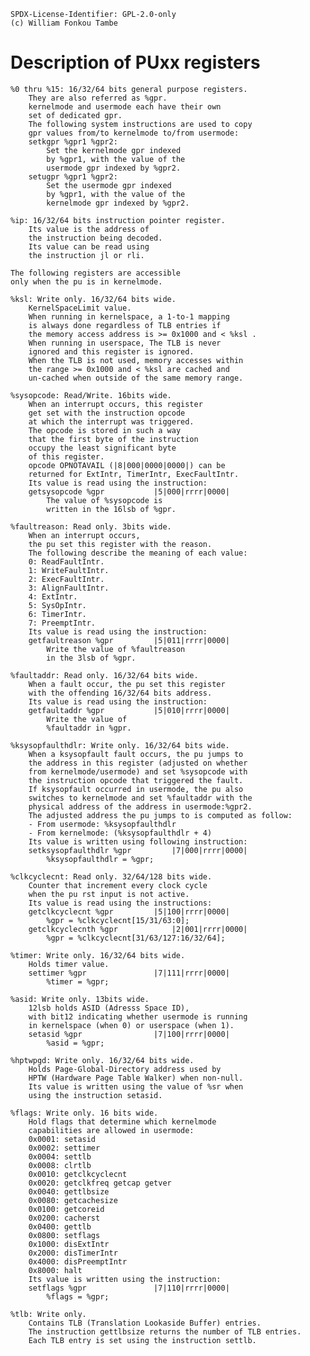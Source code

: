 	SPDX-License-Identifier: GPL-2.0-only
	(c) William Fonkou Tambe

# Description of PUxx registers

	%0 thru %15: 16/32/64 bits general purpose registers.
		They are also referred as %gpr.
		kernelmode and usermode each have their own
		set of dedicated gpr.
		The following system instructions are used to copy
		gpr values from/to kernelmode to/from usermode:
		setkgpr %gpr1 %gpr2:
			Set the kernelmode gpr indexed
			by %gpr1, with the value of the
			usermode gpr indexed by %gpr2.
		setugpr %gpr1 %gpr2:
			Set the usermode gpr indexed
			by %gpr1, with the value of the
			kernelmode gpr indexed by %gpr2.

	%ip: 16/32/64 bits instruction pointer register.
		Its value is the address of
		the instruction being decoded.
		Its value can be read using
		the instruction jl or rli.

	The following registers are accessible
	only when the pu is in kernelmode.

	%ksl: Write only. 16/32/64 bits wide.
		KernelSpaceLimit value.
		When running in kernelspace, a 1-to-1 mapping
		is always done regardless of TLB entries if
		the memory access address is >= 0x1000 and < %ksl .
		When running in userspace, The TLB is never
		ignored and this register is ignored.
		When the TLB is not used, memory accesses within
		the range >= 0x1000 and < %ksl are cached and
		un-cached when outside of the same memory range.

	%sysopcode: Read/Write. 16bits wide.
		When an interrupt occurs, this register
		get set with the instruction opcode
		at which the interrupt was triggered.
		The opcode is stored in such a way
		that the first byte of the instruction
		occupy the least significant byte
		of this register.
		opcode OPNOTAVAIL (|8|000|0000|0000|) can be
		returned for ExtIntr, TimerIntr, ExecFaultIntr.
		Its value is read using the instruction:
		getsysopcode %gpr			|5|000|rrrr|0000|
			The value of %sysopcode is
			written in the 16lsb of %gpr.

	%faultreason: Read only. 3bits wide.
		When an interrupt occurs,
		the pu set this register with the reason.
		The following describe the meaning of each value:
		0: ReadFaultIntr.
		1: WriteFaultIntr.
		2: ExecFaultIntr.
		3: AlignFaultIntr.
		4: ExtIntr.
		5: SysOpIntr.
		6: TimerIntr.
		7: PreemptIntr.
		Its value is read using the instruction:
		getfaultreason %gpr			|5|011|rrrr|0000|
			Write the value of %faultreason
			in the 3lsb of %gpr.

	%faultaddr: Read only. 16/32/64 bits wide.
		When a fault occur, the pu set this register
		with the offending 16/32/64 bits address.
		Its value is read using the instruction:
		getfaultaddr %gpr			|5|010|rrrr|0000|
			Write the value of
			%faultaddr in %gpr.

	%ksysopfaulthdlr: Write only. 16/32/64 bits wide.
		When a ksysopfault fault occurs, the pu jumps to
		the address in this register (adjusted on whether
		from kernelmode/usermode) and set %sysopcode with
		the instruction opcode that triggered the fault.
		If ksysopfault occurred in usermode, the pu also
		switches to kernelmode and set %faultaddr with the
		physical address of the address in usermode:%gpr2.
		The adjusted address the pu jumps to is computed as follow:
		- From usermode: %ksysopfaulthdlr
		- From kernelmode: (%ksysopfaulthdlr + 4)
		Its value is written using following instruction:
		setksysopfaulthdlr %gpr			|7|000|rrrr|0000|
			%ksysopfaulthdlr = %gpr;

	%clkcyclecnt: Read only. 32/64/128 bits wide.
		Counter that increment every clock cycle
		when the pu rst input is not active.
		Its value is read using the instructions:
		getclkcyclecnt %gpr			|5|100|rrrr|0000|
			%gpr = %clkcyclecnt[15/31/63:0];
		getclkcyclecnth %gpr			|2|001|rrrr|0000|
			%gpr = %clkcyclecnt[31/63/127:16/32/64];

	%timer: Write only. 16/32/64 bits wide.
		Holds timer value.
		settimer %gpr				|7|111|rrrr|0000|
			%timer = %gpr;

	%asid: Write only. 13bits wide.
		12lsb holds ASID (Adresss Space ID),
		with bit12 indicating whether usermode is running
		in kernelspace (when 0) or userspace (when 1).
		setasid %gpr				|7|100|rrrr|0000|
			%asid = %gpr;

	%hptwpgd: Write only. 16/32/64 bits wide.
		Holds Page-Global-Directory address used by
		HPTW (Hardware Page Table Walker) when non-null.
		Its value is written using the value of %sr when
		using the instruction setasid.

	%flags: Write only. 16 bits wide.
		Hold flags that determine which kernelmode
		capabilities are allowed in usermode:
		0x0001: setasid
		0x0002: settimer
		0x0004: settlb
		0x0008: clrtlb
		0x0010: getclkcyclecnt
		0x0020: getclkfreq getcap getver
		0x0040: gettlbsize
		0x0080: getcachesize
		0x0100: getcoreid
		0x0200: cacherst
		0x0400: gettlb
		0x0800: setflags
		0x1000: disExtIntr
		0x2000: disTimerIntr
		0x4000: disPreemptIntr
		0x8000: halt
		Its value is written using the instruction:
		setflags %gpr				|7|110|rrrr|0000|
			%flags = %gpr;

	%tlb: Write only.
		Contains TLB (Translation Lookaside Buffer) entries.
		The instruction gettlbsize returns the number of TLB entries.
		Each TLB entry is set using the instruction settlb.
